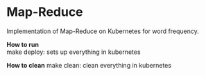 # Map-Reduce
Implementation of Map-Reduce on Kubernetes for word frequency.


**How to run**        
make deploy: sets up everything in kubernetes    
    
**How to clean**
make clean: clean everything in kubernetes
